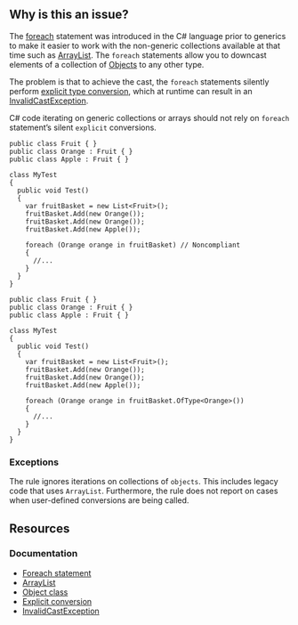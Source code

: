 ## Why is this an issue?

The [foreach](https://learn.microsoft.com/en-us/dotnet/csharp/language-reference/statements/iteration-statements#the-foreach-statement)
statement was introduced in the C# language prior to generics to make it easier to work with the non-generic collections available at that time such
as [ArrayList](https://learn.microsoft.com/en-us/dotnet/api/system.collections.arraylist). The `foreach` statements allow you to
downcast elements of a collection of [Objects](https://learn.microsoft.com/en-us/dotnet/api/system.object) to any other type.

The problem is that to achieve the cast, the `foreach` statements silently perform [explicit type
conversion](https://learn.microsoft.com/en-us/dotnet/csharp/programming-guide/types/casting-and-type-conversions#explicit-conversions), which at runtime can result in an [InvalidCastException](https://learn.microsoft.com/en-us/dotnet/api/system.invalidcastexception).

C# code iterating on generic collections or arrays should not rely on `foreach` statement’s silent `explicit`
conversions.

    public class Fruit { }
    public class Orange : Fruit { }
    public class Apple : Fruit { }
    
    class MyTest
    {
      public void Test()
      {
        var fruitBasket = new List<Fruit>();
        fruitBasket.Add(new Orange());
        fruitBasket.Add(new Orange());
        fruitBasket.Add(new Apple());
    
        foreach (Orange orange in fruitBasket) // Noncompliant
        {
          //...
        }
      }
    }

    public class Fruit { }
    public class Orange : Fruit { }
    public class Apple : Fruit { }
    
    class MyTest
    {
      public void Test()
      {
        var fruitBasket = new List<Fruit>();
        fruitBasket.Add(new Orange());
        fruitBasket.Add(new Orange());
        fruitBasket.Add(new Apple());
    
        foreach (Orange orange in fruitBasket.OfType<Orange>())
        {
          //...
        }
      }
    }

### Exceptions

The rule ignores iterations on collections of `objects`. This includes legacy code that uses `ArrayList`. Furthermore, the
rule does not report on cases when user-defined conversions are being called.

## Resources

### Documentation

- [Foreach
  statement](https://learn.microsoft.com/en-us/dotnet/csharp/language-reference/statements/iteration-statements#the-foreach-statement)
- [ArrayList](https://learn.microsoft.com/en-us/dotnet/api/system.collections.arraylist)
- [Object class](https://learn.microsoft.com/en-us/dotnet/api/system.object)
- [Explicit
  conversion](https://learn.microsoft.com/en-us/dotnet/csharp/programming-guide/types/casting-and-type-conversions#explicit-conversions)
- [InvalidCastException](https://learn.microsoft.com/en-us/dotnet/api/system.invalidcastexception)